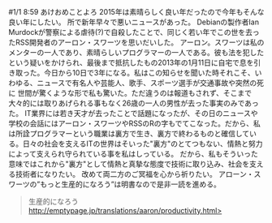 #1/1 8:59
あけおめことよろ
2015年は素晴らしく良い年だったので今年もそんな良い年にしたい。 所で新年早々で悪いニュースがあった。
Debianの製作者Ian Murdockが警察による虐待(?)で自殺したことで、同じく若い年でこの世を去ったRSS開発者のアーロン・スワーツを思いだいした。 アーロン。スワーツは私のメンターの一人であり、素晴らしいプログラマーの一人である。彼も法を犯したという疑いをかけられ、最後まで抵抗したもの2013年の1月11日に自宅で息を引き取った。今日から10日で3年になる。私はこの知らせを聞いた時それこそ、いわゆる、ニュースで有名人や芸能人、歌手、スポーツ選手が交通事故や突然の死に
世間が驚くような形で私も驚いた。ただ違うのは報道もされず、そこまで大々的には取りあげられる事もなく26歳の一人の男性が去った事実のみであった。 IT業界には若き天才が去ったことで話題になったが、その日のニュースや学校の会話にはアーロン・スワーツやRSSのRの字もでてこなった。だから、私は所詮プログラマーという職業は裏方で生き、裏方で終わるものと確信している。日々の社会を支えるITの世界はそいった"裏方"のとてつもない、情熱と努力によって支えられ守られている事を私はしっている。
だから、私もそういった意味ではこれから"裏方"として情熱と真摯な態度で技術に取り込み、社会を支える技術者になりたい。
改めて両二方のご冥福を心から祈りたい。
アローン・スワーツの”もっと生産的になろう”は明書なので是非一読を進める。

>生産的になろう http://emptypage.jp/translations/aaron/productivity.html>